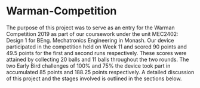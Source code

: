 # Warman-Competition

The purpose of this project was to serve as an entry for the Warman Competition 2019 as part of our coursework under the unit MEC2402: Design 1 for BEng. Mechatronics Engineering in Monash. Our device participated in the competition held on Week 11 and scored 90 points and 49.5 points for the first and second runs respectively. These scores were attained by collecting 20 balls and 11 balls throughout the two rounds. The two Early Bird challenges of 100% and 75% the device took part in accumulated 85 points and 188.25 points respectively. A detailed discussion of this project and the stages involved is outlined in the sections below.
